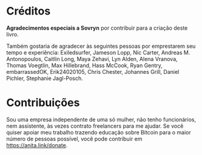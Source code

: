 # Créditos
**Agradecimentos especiais a Sovryn** por contribuir para a criação deste livro.

Também gostaria de agradecer às seguintes pessoas por emprestarem seu tempo e experiência: Exiledsurfer, Jameson Lopp, Nic Carter, Andreas M. Antonopoulos, Caitlin Long, Maya Zehavi, Lyn Alden, Alena Vranova, Thomas Voegtlin, Max Hillebrand, Hass McCook, Ryan Gentry, embarrassedOK, Erik24020105, Chris Chester, Johannes Grill, Daniel Pichler, Stephanie Jagl-Posch.

# Contribuições
Sou uma empresa independente de uma só mulher, não tenho funcionários, nem assistente, às vezes contrato freelancers para me ajudar. Se você quiser apoiar meu trabalho trazendo educação sobre Bitcoin para o maior número de pessoas possível, você pode contribuir em https://anita.link/donate.


